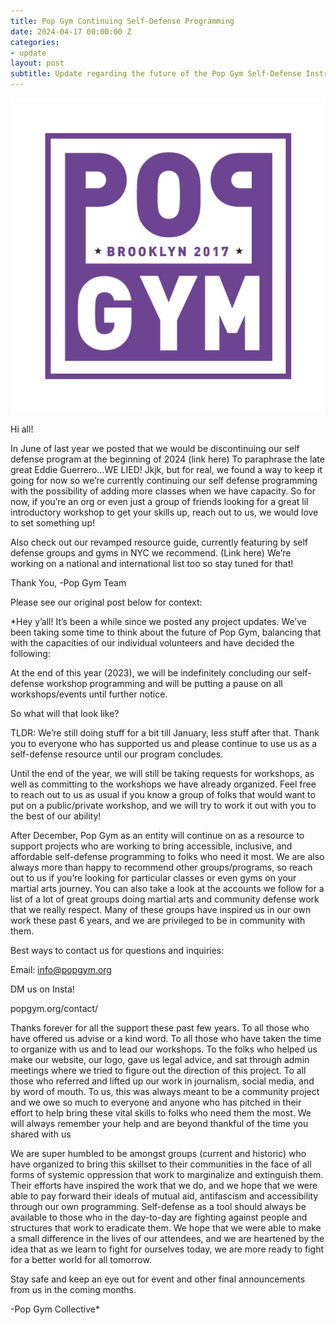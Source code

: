```yaml
---
title: Pop Gym Continuing Self-Defense Programming
date: 2024-04-17 00:00:00 Z
categories:
- update
layout: post
subtitle: Update regarding the future of the Pop Gym Self-Defense Instruction Program
---
```


![Pop Gym Logo](/assets/logo.png)

Hi all!

In June of last year we posted that we would be discontinuing our self defense program at the beginning of 2024 (link here) To paraphrase the late great Eddie Guerrero…WE LIED! Jkjk, but for real, we found a way to keep it going for now so we’re currently continuing our self defense programming with the possibility of adding more classes when we have capacity. So for now, if you’re an org or even just a group of friends looking for a great lil introductory workshop to get your skills up, reach out to us, we would love to set something up!

Also check out our revamped resource guide, currently featuring by self defense groups and gyms in NYC we recommend. (Link here) We’re working on a national and international list too so stay tuned for that!

Thank You,
-Pop Gym Team


Please see our original post below for context:


*Hey y’all! It’s been a while since we posted any project updates. We’ve been taking some time to think about the future of Pop Gym, balancing that with the capacities of our individual volunteers and have decided the following:

At the end of this year (2023), we will be indefinitely concluding  our self-defense workshop programming and will be putting a pause on all workshops/events until further notice.

So what will that look like?

TLDR: We’re still doing stuff for a bit till January, less stuff after that. Thank you to everyone who has supported us and please continue to use us as a self-defense resource until our program concludes.


Until the end of the year, we will still be taking requests for workshops, as well as committing to the workshops we have already organized. Feel free to reach out to us as usual if you know a group of folks that would want to put on a public/private workshop, and we will try to work it out with you to the best of our ability!

After December, Pop Gym as an entity will continue on as a resource to support projects who are working to bring accessible, inclusive, and affordable self-defense programming to folks who need it most. We are also always more than happy to recommend other groups/programs, so reach out to us if you’re looking for particular classes or even gyms on your martial arts journey. You can also take a look at the accounts we follow for a list of a lot of great groups doing martial arts and community defense work that we really respect. Many of these groups have inspired us in our own work these past 6 years, and we are privileged to be in community with them.

Best ways to contact us for questions and inquiries:

Email: info@popgym.org

DM us on Insta!

popgym.org/contact/


Thanks forever for all the support these past few years. To all those who have offered us advise or a kind word. To all those who have taken the time to organize with us and to lead our workshops. To the folks who helped us make our website, our logo, gave us legal advice, and sat through admin meetings where we tried to figure out the direction of this project. To all those who referred and lifted up our work in journalism, social media, and by word of mouth. To us, this was always meant to be a community project and we owe so much to everyone and anyone who has pitched in their effort to help bring these vital skills to folks who need them the most. We will always remember your help and are beyond thankful of the time you shared with us

We are super humbled to be amongst groups (current and historic) who have organized to bring this skillset to their communities in the face of all forms of systemic oppression that work to marginalize and extinguish them. Their efforts have inspired the work that we do, and we hope that we were able to pay forward their ideals of mutual aid, antifascism and accessibility through our own programming. Self-defense as a tool should always be available to those who in the day-to-day are fighting against people and structures that work to eradicate them. We hope that we were able to make a small difference in the lives of our attendees, and we are heartened by the idea that as we learn to fight for ourselves today, we are more ready to fight for a better world for all tomorrow. 

Stay safe and keep an eye out for event and other final announcements from us in the coming months.

-Pop Gym Collective*

